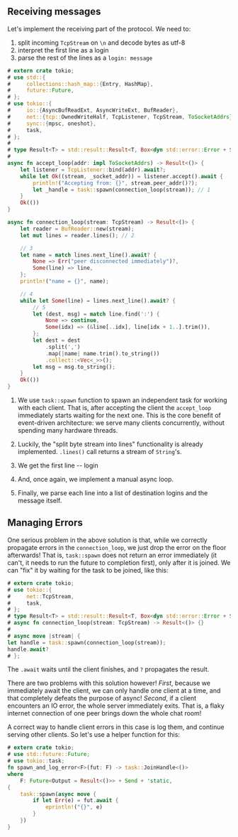 ## Receiving messages

Let's implement the receiving part of the protocol.
We need to:

1. split incoming `TcpStream` on `\n` and decode bytes as utf-8
2. interpret the first line as a login
3. parse the rest of the lines as a  `login: message`

```rust
# extern crate tokio;
# use std::{
#     collections::hash_map::{Entry, HashMap},
#     future::Future,
# };
# use tokio::{
#     io::{AsyncBufReadExt, AsyncWriteExt, BufReader},
#     net::{tcp::OwnedWriteHalf, TcpListener, TcpStream, ToSocketAddrs},
#     sync::{mpsc, oneshot},
#     task,
# };
#
# type Result<T> = std::result::Result<T, Box<dyn std::error::Error + Send + Sync>>;
#
async fn accept_loop(addr: impl ToSocketAddrs) -> Result<()> {
    let listener = TcpListener::bind(addr).await?;
    while let Ok((stream, _socket_addr)) = listener.accept().await {
        println!("Accepting from: {}", stream.peer_addr()?);
        let _handle = task::spawn(connection_loop(stream)); // 1
    }
    Ok(())
}

async fn connection_loop(stream: TcpStream) -> Result<()> {
    let reader = BufReader::new(stream);
    let mut lines = reader.lines(); // 2

    // 3
    let name = match lines.next_line().await? {
        None => Err("peer disconnected immediately")?,
        Some(line) => line,
    };
    println!("name = {}", name);

    // 4
    while let Some(line) = lines.next_line().await? {
        // 5
        let (dest, msg) = match line.find(':') {
            None => continue,
            Some(idx) => (&line[..idx], line[idx + 1..].trim()),
        };
        let dest = dest
            .split(',')
            .map(|name| name.trim().to_string())
            .collect::<Vec<_>>();
        let msg = msg.to_string();
    }
    Ok(())
}
```

1. We use `task::spawn` function to spawn an independent task for working with each client.
   That is, after accepting the client the `accept_loop` immediately starts waiting for the next one.
   This is the core benefit of event-driven architecture: we serve many clients concurrently, without spending many hardware threads.

2. Luckily, the "split byte stream into lines" functionality is already implemented.
   `.lines()` call returns a stream of `String`'s.

3. We get the first line -- login

4. And, once again, we implement a manual async loop.

5. Finally, we parse each line into a list of destination logins and the message itself.

## Managing Errors

One serious problem in the above solution is that, while we correctly propagate errors in the `connection_loop`, we just drop the error on the floor afterwards!
That is, `task::spawn` does not return an error immediately (it can't, it needs to run the future to completion first), only after it is joined.
We can "fix" it by waiting for the task to be joined, like this:

```rust
# extern crate tokio;
# use tokio::{
#     net::TcpStream,
#     task,
# };
# type Result<T> = std::result::Result<T, Box<dyn std::error::Error + Send + Sync>>;
# async fn connection_loop(stream: TcpStream) -> Result<()> {}
#
# async move |stream| {
let handle = task::spawn(connection_loop(stream));
handle.await?
# };
```

The `.await` waits until the client finishes, and `?` propagates the result.

There are two problems with this solution however!
*First*, because we immediately await the client, we can only handle one client at a time, and that completely defeats the purpose of async!
*Second*, if a client encounters an IO error, the whole server immediately exits.
That is, a flaky internet connection of one peer brings down the whole chat room!

A correct way to handle client errors in this case is log them, and continue serving other clients.
So let's use a helper function for this:

```rust
# extern crate tokio;
# use std::future::Future;
# use tokio::task;
fn spawn_and_log_error<F>(fut: F) -> task::JoinHandle<()>
where
    F: Future<Output = Result<()>> + Send + 'static,
{
    task::spawn(async move {
        if let Err(e) = fut.await {
            eprintln!("{}", e)
        }
    })
}
```
